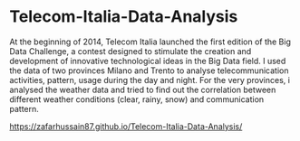 # Telecom-Italia-Data-Analysis
At the beginning of 2014, Telecom Italia launched the first edition of the Big Data Challenge, a contest designed to stimulate the creation and development of innovative technological ideas in the Big Data field. I used the data of two provinces Milano and Trento to analyse telecommunication activities, pattern, usage during the day and night. For the very provinces, i analysed the weather data and tried to find out the correlation between different weather conditions (clear, rainy, snow) and communication pattern. 

https://zafarhussain87.github.io/Telecom-Italia-Data-Analysis/

